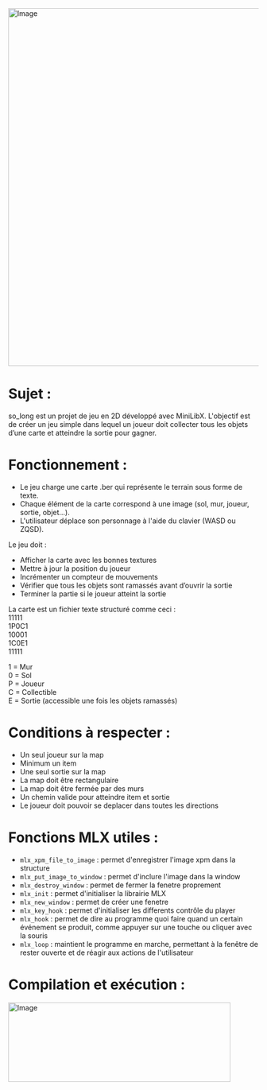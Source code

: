 <img width="720" height="720" alt="Image" src="https://github.com/user-attachments/assets/171f686b-ef85-4dd0-9a84-02a0836d96ff" />

# Sujet :
so_long est un projet de jeu en 2D développé avec MiniLibX. L'objectif est de créer un jeu simple dans lequel un joueur doit collecter tous les objets d’une carte et atteindre la sortie pour gagner.

# Fonctionnement :
- Le jeu charge une carte .ber qui représente le terrain sous forme de texte.
- Chaque élément de la carte correspond à une image (sol, mur, joueur, sortie, objet...).
- L'utilisateur déplace son personnage à l'aide du clavier (WASD ou ZQSD).

Le jeu doit :
- Afficher la carte avec les bonnes textures
- Mettre à jour la position du joueur
- Incrémenter un compteur de mouvements
- Vérifier que tous les objets sont ramassés avant d’ouvrir la sortie
- Terminer la partie si le joueur atteint la sortie

La carte est un fichier texte structuré comme ceci : <br>
11111 <br>
1P0C1 <br>
10001 <br>
1C0E1 <br>
11111 <br>

1 = Mur <br>
0	= Sol <br>
P	= Joueur <br>
C	= Collectible <br>
E	= Sortie (accessible une fois les objets ramassés) <br>

# Conditions à respecter :
- Un seul joueur sur la map
- Minimum un item
- Une seul sortie sur la map
- La map doit être rectangulaire
- La map doit être fermée par des murs
- Un chemin valide pour atteindre item et sortie
- Le joueur doit pouvoir se deplacer dans toutes les directions

# Fonctions MLX utiles :
- `mlx_xpm_file_to_image` : permet d'enregistrer l'image xpm dans la structure
- `mlx_put_image_to_window` : permet d'inclure l'image dans la window
- `mlx_destroy_window` : permet de fermer la fenetre proprement
- `mlx_init` : permet d'initialiser la librairie MLX
- `mlx_new_window` : permet de créer une fenetre
- `mlx_key_hook` : permet d'initialiser les differents contrôle du player
- `mlx_hook` : permet de dire au programme quoi faire quand un certain événement se produit, comme appuyer sur une touche ou cliquer avec la souris
- `mlx_loop` : maintient le programme en marche, permettant à la fenêtre de rester ouverte et de réagir aux actions de l'utilisateur

# Compilation et exécution :
<img width="447" height="160" alt="Image" src="https://github.com/user-attachments/assets/fe944665-e07c-4692-8dec-5306e55d97c4" />
